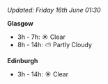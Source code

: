 *Updated: Friday 16th June 01:30*

**Glasgow**

* 3h - 7h: :sunny: Clear
* 8h - 14h: :partly_sunny: Partly Cloudy

**Edinburgh**

* 3h - 14h: :sunny: Clear
